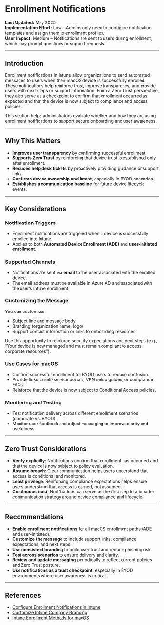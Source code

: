 # Enrollment Notifications

**Last Updated:** May 2025  
**Implementation Effort:** Low – Admins only need to configure notification templates and assign them to enrollment profiles.  
**User Impact:** Medium – Notifications are sent to users during enrollment, which may prompt questions or support requests.

---

## Introduction

Enrollment notifications in Intune allow organizations to send automated messages to users when their macOS device is successfully enrolled. These notifications help reinforce trust, improve transparency, and provide users with next steps or support information. From a Zero Trust perspective, they also serve as a checkpoint to confirm that enrollment occurred as expected and that the device is now subject to compliance and access policies.

This section helps administrators evaluate whether and how they are using enrollment notifications to support secure onboarding and user awareness.

---

## Why This Matters

- **Improves user transparency** by confirming successful enrollment.  
- **Supports Zero Trust** by reinforcing that device trust is established only after enrollment.  
- **Reduces help desk tickets** by proactively providing guidance or support links.  
- **Confirms device ownership and intent**, especially in BYOD scenarios.  
- **Establishes a communication baseline** for future device lifecycle events.  

---

## Key Considerations

### Notification Triggers

- Enrollment notifications are triggered when a device is successfully enrolled into Intune.  
- Applies to both **Automated Device Enrollment (ADE)** and **user-initiated enrollment**.  

### Supported Channels

- Notifications are sent via **email** to the user associated with the enrolled device.  
- The email address must be available in Azure AD and associated with the user’s Intune enrollment.  

### Customizing the Message

You can customize:

- Subject line and message body  
- Branding (organization name, logo)  
- Support contact information or links to onboarding resources  

Use this opportunity to reinforce security expectations and next steps (e.g., “Your device is now managed and must remain compliant to access corporate resources”).

### Use Cases for macOS

- Confirm successful enrollment for BYOD users to reduce confusion.  
- Provide links to self-service portals, VPN setup guides, or compliance FAQs.  
- Reinforce that the device is now subject to Conditional Access policies.  

### Monitoring and Testing

- Test notification delivery across different enrollment scenarios (corporate vs. BYOD).  
- Monitor user feedback and adjust messaging to improve clarity and usefulness.  

---

## Zero Trust Considerations

- **Verify explicitly**: Notifications confirm that enrollment has occurred and that the device is now subject to policy evaluation.  
- **Assume breach**: Clear communication helps users understand that access is conditional and monitored.  
- **Least privilege**: Reinforcing compliance expectations helps ensure users understand that access is earned, not assumed.  
- **Continuous trust**: Notifications can serve as the first step in a broader communication strategy around device compliance and lifecycle.  

---

## Recommendations

- **Enable enrollment notifications** for all macOS enrollment paths (ADE and user-initiated).  
- **Customize the message** to include support links, compliance expectations, and next steps.  
- **Use consistent branding** to build user trust and reduce phishing risk.  
- **Test across scenarios** to ensure delivery and clarity.  
- **Review and update messaging** periodically to reflect current policies and Zero Trust posture.  
- **Use notifications as a trust checkpoint**, especially in BYOD environments where user awareness is critical.  

---

## References

- [Configure Enrollment Notifications in Intune](https://learn.microsoft.com/en-us/mem/intune/enrollment/enrollment-notifications)  
- [Customize Intune Company Branding](https://learn.microsoft.com/en-us/mem/intune/enrollment/company-portal-app)  
- [Intune Enrollment Methods for macOS](https://learn.microsoft.com/en-us/mem/intune/enrollment/device-enrollment)
